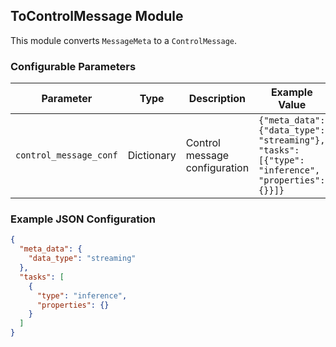 <!--
SPDX-FileCopyrightText: Copyright (c) 2022-2023, NVIDIA CORPORATION & AFFILIATES. All rights reserved.
SPDX-License-Identifier: Apache-2.0

Licensed under the Apache License, Version 2.0 (the "License");
you may not use this file except in compliance with the License.
You may obtain a copy of the License at

http://www.apache.org/licenses/LICENSE-2.0

Unless required by applicable law or agreed to in writing, software
distributed under the License is distributed on an "AS IS" BASIS,
WITHOUT WARRANTIES OR CONDITIONS OF ANY KIND, either express or implied.
See the License for the specific language governing permissions and
limitations under the License.
-->

## ToControlMessage Module

This module converts `MessageMeta` to a `ControlMessage`.

### Configurable Parameters

| Parameter  | Type                | Description                                          | Example Value | Default Value |
|------------|---------------------|-------------------------------------------------------|---------------|---------------|
| `control_message_conf` | Dictionary          | Control message configuration       | `{"meta_data": {"data_type": "streaming"}, "tasks": [{"type": "inference", "properties": {}}]}`               | `{}`        |

### Example JSON Configuration

```json
{
  "meta_data": {
    "data_type": "streaming"
  },
  "tasks": [
    {
      "type": "inference",
      "properties": {}
    }
  ]
}
```
